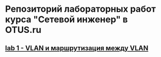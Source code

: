 # Репозиторий лабораторных работ курса "Сетевой инженер" в OTUS.ru

## [lab 1 - VLAN и маршрутизация между VLAN](/01_lab_vlans/README.md)